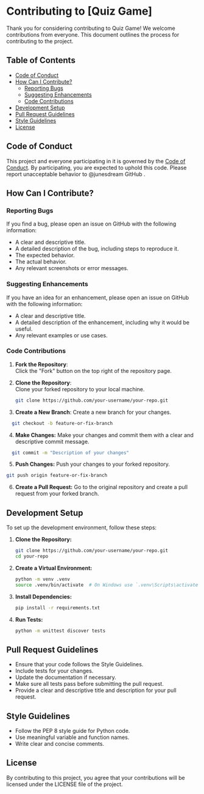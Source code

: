 # Contributing to [Quiz Game]

Thank you for considering contributing to Quiz Game! We welcome contributions from everyone. This document outlines the process for contributing to the project.

## Table of Contents

- [Code of Conduct](#code-of-conduct)
- [How Can I Contribute?](#how-can-i-contribute)
  - [Reporting Bugs](#reporting-bugs)
  - [Suggesting Enhancements](#suggesting-enhancements)
  - [Code Contributions](#code-contributions)
- [Development Setup](#development-setup)
- [Pull Request Guidelines](#pull-request-guidelines)
- [Style Guidelines](#style-guidelines)
- [License](#license)

## Code of Conduct

This project and everyone participating in it is governed by the [Code of Conduct](CODE_OF_CONDUCT.md). By participating, you are expected to uphold this code. Please report unacceptable behavior to @junesdream GitHub .

## How Can I Contribute?

### Reporting Bugs

If you find a bug, please open an issue on GitHub with the following information:

- A clear and descriptive title.
- A detailed description of the bug, including steps to reproduce it.
- The expected behavior.
- The actual behavior.
- Any relevant screenshots or error messages.

### Suggesting Enhancements

If you have an idea for an enhancement, please open an issue on GitHub with the following information:

- A clear and descriptive title.
- A detailed description of the enhancement, including why it would be useful.
- Any relevant examples or use cases.

### Code Contributions

1. **Fork the Repository**:  
   Click the "Fork" button on the top right of the repository page.

2. **Clone the Repository**:  
   Clone your forked repository to your local machine.
   ```bash
   git clone https://github.com/your-username/your-repo.git
3. **Create a New Branch**:
   Create a new branch for your changes.
  ```bash
    git checkout -b feature-or-fix-branch
 ```
4. **Make Changes:**
   Make your changes and commit them with a clear and descriptive commit message.
 ```bash
   git commit -m "Description of your changes"
  ```
5. **Push Changes:**
   Push your changes to your forked repository.
  ```bash 
  git push origin feature-or-fix-branch
  ```
6. **Create a Pull Request:**
   Go to the original repository and create a pull request from your forked branch.

## Development Setup

To set up the development environment, follow these steps:

1. **Clone the Repository:**
    ```bash
    git clone https://github.com/your-username/your-repo.git
    cd your-repo
   ```
2. **Create a Virtual Environment:**
    ```bash
    python -m venv .venv
    source .venv/bin/activate  # On Windows use `.venv\Scripts\activate`
   ```
3. **Install Dependencies:**
    ```bash
    pip install -r requirements.txt
   ```
4. **Run Tests:**
    ```bash
    python -m unittest discover tests
   ```

## Pull Request Guidelines

- Ensure that your code follows the Style Guidelines.
- Include tests for your changes.
- Update the documentation if necessary.
- Make sure all tests pass before submitting the pull request.
- Provide a clear and descriptive title and description for your pull request.

## Style Guidelines
- Follow the PEP 8 style guide for Python code.
- Use meaningful variable and function names.
- Write clear and concise comments.

## License
By contributing to this project, you agree that your contributions will be licensed under the LICENSE file of the project.